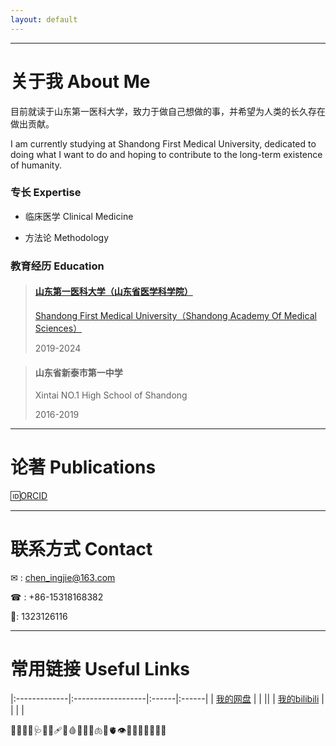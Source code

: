 ```yaml
---
layout: default
---
```




* * *


# 关于我  About Me

目前就读于山东第一医科大学，致力于做自己想做的事，并希望为人类的长久存在做出贡献。

I am currently studying at Shandong First Medical University, dedicated to doing what I want to do and hoping to contribute to the long-term existence of humanity.


### **专长  Expertise**

*    临床医学  Clinical Medicine

*    方法论  Methodology


### **教育经历  Education**

>#### [山东第一医科大学（山东省医学科学院）](https://www.sdfmu.edu.cn/)
>[Shandong First Medical University（Shandong Academy Of Medical Sciences）](https://english.sdfmu.edu.cn/)
>
>2019-2024

>#### 山东省新泰市第一中学
>Xintai NO.1 High School of Shandong
>
>2016-2019



* * *


# 论著  Publications

🆔[ORCID](https://orcid.org/0000-0003-2361-3291)


* * *


# 联系方式  Contact

✉ : [chen_ingjie@163.com](chen_ingjie@163.com)


☎ : +86-15318168382

🐧: 1323126116



* * *




#  常用链接  Useful Links

|:-------------|:------------------|:------|:------|
| [我的网盘](http://cc2002.ysepan.com/)     | |  ||
| [我的bilibili](https://space.bilibili.com/429583534?spm_id_from=333.337.0.0)  |   |   |  |







🧬🧪🧫💉🩺💊🩻🩹🩼🩸🥼🧣🦷🫁🦴🫀👁️🧠🧑‍🎓👨‍⚕️👨‍🔬
